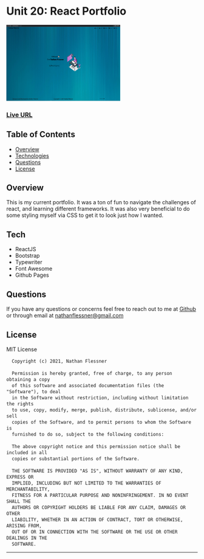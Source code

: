# Unit 20: React Portfolio

<img src="./src/Assets/react-portfolio.png" alt="screenshot" width="300" height="200"/>


### [Live URL](https://sirnathanjf.github.io/this-is-nate/)

## Table of Contents

- [Overview](#overview)
- [Technologies](#technologies)
- [Questions](#questions)
- [License](#license)

## Overview

This is my current portfolio. It was a ton of fun to navigate the challenges of react, and learning different frameworks. It was also very beneficial to do some styling myself via CSS to get it to look just how I wanted.

## Tech

- ReactJS
- Bootstrap
- Typewriter
- Font Awesome
- Github Pages



## Questions

If you have any questions or concerns feel free to reach out to me at [Github](https://github.com/SirNathanJF) or through email at <nathanflessner@gmail.com>

## License

MIT License

      Copyright (c) 2021, Nathan Flessner

      Permission is hereby granted, free of charge, to any person obtaining a copy
      of this software and associated documentation files (the "Software"), to deal
      in the Software without restriction, including without limitation the rights
      to use, copy, modify, merge, publish, distribute, sublicense, and/or sell
      copies of the Software, and to permit persons to whom the Software is
      furnished to do so, subject to the following conditions:

      The above copyright notice and this permission notice shall be included in all
      copies or substantial portions of the Software.

      THE SOFTWARE IS PROVIDED "AS IS", WITHOUT WARRANTY OF ANY KIND, EXPRESS OR
      IMPLIED, INCLUDING BUT NOT LIMITED TO THE WARRANTIES OF MERCHANTABILITY,
      FITNESS FOR A PARTICULAR PURPOSE AND NONINFRINGEMENT. IN NO EVENT SHALL THE
      AUTHORS OR COPYRIGHT HOLDERS BE LIABLE FOR ANY CLAIM, DAMAGES OR OTHER
      LIABILITY, WHETHER IN AN ACTION OF CONTRACT, TORT OR OTHERWISE, ARISING FROM,
      OUT OF OR IN CONNECTION WITH THE SOFTWARE OR THE USE OR OTHER DEALINGS IN THE
      SOFTWARE.

---
